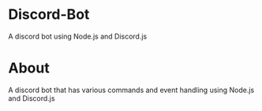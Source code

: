 # Discord-Bot
A discord bot using Node.js and Discord.js
# About
A discord bot that has various commands and event handling using Node.js and Discord.js
